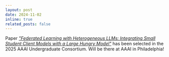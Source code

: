 ```yaml
---
layout: post
date: 2024-11-02
inline: true
related_posts: false
---
```


Paper <i><a href="assets/pdf/CameraReadyPaper.pdf">"Federated Learning with Heterogeneous LLMs: Integrating Small Student Client Models with a Large Hungry Model"</a></i> has been selected in the 2025 AAAI Undergraduate Consortium. Will be there at AAAI in Philadelphia!
